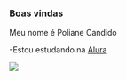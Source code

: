 ### Boas vindas

Meu nome é Poliane Candido

-Estou estudando na [Alura](https://www.alura.com.br)

![](https://media1.tenor.com/m/yBq7aeVxWq8AAAAC/sofia-the-first-princess-sofia.gif)
